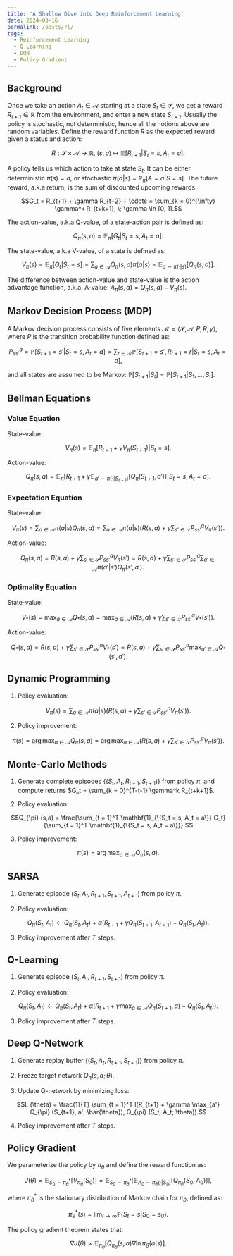 ```yaml
---
title: 'A Shallow Dive into Deep Reinforcement Learning'
date: 2024-03-16
permalink: /posts/rl/
tags:
  - Reinforcement Learning
  - Q-Learning
  - DQN
  - Policy Gradient
---
```


Background
---
Once we take an action $A_t \in \mathcal{A}$ starting at a state $S_t \in \mathcal{S}$, we get a reward $R_{t+1} \in \mathbb{R}$ from the environment, and enter a new state $S_{t+1}$. Usually the policy is stochastic, not deterministic, hence all the notions above are random variables. Define the reward function $R$ as the expected reward given a status and action:

$$R: \mathcal{S} \times \mathcal{A} \longrightarrow \mathbb{R}, \; (s, a) \mapsto \mathbb{E} [R_{t+1} \vert S_t = s, A_t = a].$$

A policy tells us which action to take at state $S_t$. It can be either deterministic $\pi (s) = a$, or stochastic $\pi (a\vert s) = \mathbb{P}_{\pi} [A = a \vert  S = s]$. The future reward, a.k.a return, is the sum of discounted upcoming rewards:

$$G_t = R_{t+1} + \gamma R_{t+2} + \cdots = \sum_{k = 0}^{\infty} \gamma^k R_{t+k+1}, \; \gamma \in [0, 1].$$

The action-value, a.k.a Q-value, of a state-action pair is defined as:

$$Q_{\pi} (s, a) = \mathbb{E}_{\pi} [G_t \vert  S_t = s, A_t = a].$$

The state-value, a.k.a V-value, of a state is defined as:

$$V_{\pi} (s) = \mathbb{E}_{\pi} [G_t \vert  S_t = s] = \sum_{a \in \mathcal{A}} Q_{\pi} (s, a) \pi (a\vert s) = \mathbb{E}_{a \sim \pi (\cdot \vert  s)} [Q_{\pi} (s, a)].$$

The difference between action-value and state-value is the action advantage function, a.k.a. A-value: $A_{\pi} (s, a) = Q_{\pi} (s, a) - V_{\pi} (s)$.

Markov Decision Process (MDP)
---
A Markov decision process consists of five elements $\mathcal{M} = \langle \mathcal{S}, \mathcal{A}, P, R, \gamma \rangle$, where $P$ is the transition probability function defined as:

$$P^a_{ss'} = \mathbb{P} [S_{t+1} = s' \vert  S_t = s, A_t = a] = \sum_{r \in \mathcal{R}} \mathbb{P} [S_{t+1} = s', R_{t+1} = r\vert  S_t = s, A_t = a],$$

and all states are assumed to be Markov: $\mathbb{P} [S_{t+1} \vert  S_t] = \mathbb{P} [S_{t+1} \vert  S_1, \ldots, S_t]$.

Bellman Equations
---
### Value Equation
State-value:

$$V_{\pi} (s) = \mathbb{E}_{\pi} [R_{t+1} + \gamma V_{\pi} (S_{t+1}) \vert  S_t = s].$$

Action-value:

$$Q_{\pi} (s, a) = \mathbb{E}_{\pi} [R_{t+1} + \gamma \mathbb{E}_{a' \sim \pi (\cdot \vert  S_{t+1})} [Q_{\pi} (S_{t+1}, a')] \vert  S_t = s, A_t = a].$$

### Expectation Equation
State-value:

$$V_{\pi} (s) = \sum_{a \in \mathcal{A}} \pi (a\vert s) Q_{\pi} (s, a) = \sum_{a \in \mathcal{A}} \pi (a\vert s) \bigg(R(s, a) + \gamma \sum_{s' \in \mathcal{S}} P^a_{ss'} V_{\pi} (s')\bigg).$$

Action-value:

$$Q_{\pi} (s, a) = R(s,a) + \gamma \sum_{s' \in \mathcal{S}} P^a_{ss'} V_{\pi} (s') = R(s,a) + \gamma \sum_{s' \in \mathcal{S}} P^a_{ss'} \sum_{a' \in \mathcal{A}} \pi (a' \vert  s') Q_{\pi} (s', a').$$

### Optimality Equation
State-value:

$$V_* (s) = \max_{a \in \mathcal{A}} Q_* (s, a) = \max_{a \in \mathcal{A}} \bigg(R(s,a) + \gamma \sum_{s' \in \mathcal{S}} P^a_{ss'} V_* (s')\bigg).$$

Action-value:

$$Q_* (s, a) = R(s,a) + \gamma \sum_{s' \in \mathcal{S}} P^a_{ss'} V_* (s') = R(s,a) + \gamma \sum_{s' \in \mathcal{S}} P^a_{ss'} \max_{a' \in \mathcal{A}} Q_* (s', a').$$

Dynamic Programming
---
1. Policy evaluation:

$$V_{\pi} (s) = \sum_{a \in \mathcal{A}} \pi (a\vert s) \bigg(R(s, a) + \gamma \sum_{s' \in \mathcal{S}} P^a_{ss'} V_{\pi} (s')\bigg).$$

2. Policy improvement:

$$\pi (s) = \arg \max_{a \in \mathcal{A}} Q_{\pi} (s, a) = \arg \max_{a \in \mathcal{A}} \bigg(R(s,a) + \gamma \sum_{s' \in \mathcal{S}} P^a_{ss'} V_{\pi} (s')\bigg).$$

Monte-Carlo Methods
---
1. Generate complete episodes $\{(S_t, A_t, R_{t+1}, S_{t+1})\}$ from policy $\pi$, and compute returns $G_t = \sum_{k = 0}^{T-t-1} \gamma^k R_{t+k+1}$.

2. Policy evaluation:

$$Q_{\pi} (s,a) = \frac{\sum_{t = 1}^T \mathbf{1}_{\{S_t = s, A_t = a\}} G_t}{\sum_{t = 1}^T \mathbf{1}_{\{S_t = s, A_t = a\}}}.$$

3. Policy improvement:

$$\pi (s) = \arg \max_{a \in \mathcal{A}} Q_{\pi} (s, a).$$

SARSA
---
1. Generate episode $(S_t, A_t, R_{t+1}, S_{t+1}, A_{t+1})$ from policy $\pi$.

2. Policy evaluation:

$$Q_{\pi} (S_t, A_t) \leftarrow Q_{\pi} (S_t, A_t) + \alpha (R_{t+1} + \gamma Q_{\pi} (S_{t+1} , A_{t+1}) - Q_{\pi} (S_t, A_t)). $$

3. Policy improvement after $T$ steps.

Q-Learning
---
1. Generate episode $(S_t, A_t, R_{t+1}, S_{t+1})$ from policy $\pi$.

2. Policy evaluation:

$$Q_{\pi} (S_t, A_t) \leftarrow Q_{\pi} (S_t, A_t) + \alpha (R_{t+1} + \gamma \max_{a \in \mathcal{A}} Q_{\pi} (S_{t+1} , a) - Q_{\pi} (S_t, A_t)). $$

3. Policy improvement after $T$ steps.

Deep Q-Network
---
1. Generate replay buffer $\{(S_t, A_t, R_{t+1}, S_{t+1})\}$ from policy $\pi$.

2. Freeze target network $Q_{\pi} (s, a; \bar{\theta})$.

3. Update Q-network by minimizing loss:

$$L (\theta) = \frac{1}{T} \sum_{t = 1}^T l(R_{t+1} + \gamma \max_{a'} Q_{\pi} (S_{t+1}, a'; \bar{\theta}), Q_{\pi} (S_t, A_t; \theta)).$$

4. Policy improvement after $T$ steps.

Policy Gradient
---
We parameterize the policy by $\pi_{\theta}$ and define the reward function as:

$$J (\theta) = \mathbb{E}_{S_0 \sim \pi^*_{\theta}} [V_{\pi_{\theta}} (S_0)] = \mathbb{E}_{S_0 \sim \pi^*_{\theta}} \big[\mathbb{E}_{A_0 \sim \pi_{\theta} (\cdot \vert S_0)} [Q_{\pi_{\theta}} (S_0, A_0)]\big],$$

where $\pi^*_{\theta}$ is the stationary distribution of Markov chain for $\pi_{\theta}$, defined as:

$$\pi^*_{\theta} (s) = \lim_{t \rightarrow \infty} \mathbb{P} (S_t = s \vert S_0 = s_0).$$

The policy gradient theorem states that:

$$\nabla J (\theta) \propto \mathbb{E}_{\pi_{\theta}} [Q_{\pi_{\theta}} (s, a) \nabla \ln \pi_{\theta} (a \vert s)].$$